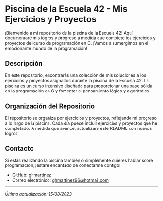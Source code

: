 # Piscina de la Escuela 42 - Mis Ejercicios y Proyectos

¡Bienvenido a mi repositorio de la piscina de la Escuela 42! Aquí documentaré mis logros y progreso a medida que complete los ejercicios y proyectos del curso de programación en C. ¡Vamos a sumergirnos en el emocionante mundo de la programación!

## Descripción

En este repositorio, encontrarás una colección de mis soluciones a los ejercicios y proyectos asignados durante la piscina de la Escuela 42. La piscina es un curso intensivo diseñado para proporcionar una base sólida en la programación en C y fomentar el pensamiento lógico y algorítmico.

## Organización del Repositorio

El repositorio se organiza por ejercicios y proyectos, reflejando mi progreso a lo largo de la piscina. Cada día puede incluir ejercicios y proyectos que he completado. A medida que avance, actualizaré este README con nuevos logros.

## Contacto

Si estás realizando la piscina también o simplemente quieres hablar sobre programación, ¡estaré encantado de conectarme contigo!

- GitHub: [ghmartinez](https://github.com/ghmartinez)
- Correo electrónico: ghmartinez96@hotmail.com

---
*Última actualización: 15/08/2023*
